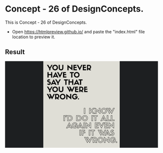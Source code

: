 Concept - 26 of DesignConcepts.
==============================

This is Concept - 26 of DesignConcepts.
- Open https://htmlpreview.github.io/ and paste the "index.html" file location to preview it.

Result
-----------
<p align="center">
  <img src="c26.png"/>
</p>
